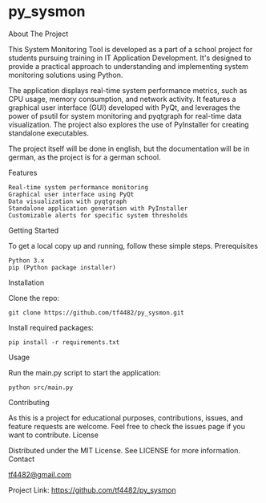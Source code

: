 # py_sysmon

About The Project

This System Monitoring Tool is developed as a part of a school project for students pursuing training in IT Application Development. It's designed to provide a practical approach to understanding and implementing system monitoring solutions using Python.

The application displays real-time system performance metrics, such as CPU usage, memory consumption, and network activity. It features a graphical user interface (GUI) developed with PyQt, and leverages the power of psutil for system monitoring and pyqtgraph for real-time data visualization. The project also explores the use of PyInstaller for creating standalone executables.

The project itself will be done in english, but the documentation will be in german, as the project is for a german school. 

Features

    Real-time system performance monitoring
    Graphical user interface using PyQt
    Data visualization with pyqtgraph
    Standalone application generation with PyInstaller
    Customizable alerts for specific system thresholds

Getting Started

To get a local copy up and running, follow these simple steps.
Prerequisites

    Python 3.x
    pip (Python package installer)

Installation

Clone the repo:

    git clone https://github.com/tf4482/py_sysmon.git

Install required packages:

    pip install -r requirements.txt

Usage

Run the main.py script to start the application:

    python src/main.py

Contributing

As this is a project for educational purposes, contributions, issues, and feature requests are welcome. Feel free to check the issues page if you want to contribute.
License

Distributed under the MIT License. See LICENSE for more information.
Contact

tf4482@gmail.com

Project Link: https://github.com/tf4482/py_sysmon
